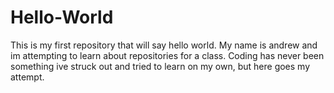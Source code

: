 # Hello-World
This is my first repository that will say hello world.
My name is andrew and im attempting to learn about repositories for a class. Coding has never been something ive struck out and tried to learn on my own, but here goes my attempt.
